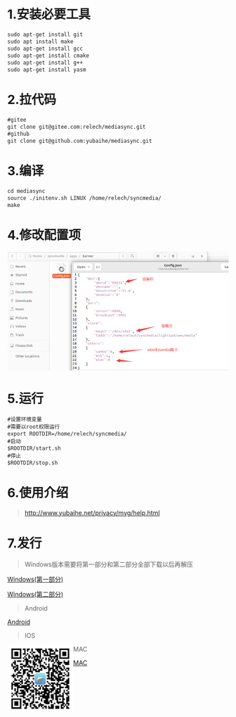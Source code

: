 # 1.安装必要工具

```shell
sudo apt-get install git
sudo apt install make
sudo apt-get install gcc
sudo apt-get install cmake
sudo apt-get install g++
sudo apt-get install yasm 
```

# 2.拉代码

```shell
#gitee
git clone git@gitee.com:relech/mediasync.git
#github
git clone git@github.com:yubaihe/mediasync.git
```

# 3.编译

```
cd mediasync
source ./initenv.sh LINUX /home/relech/syncmedia/
make
```

# 4.修改配置项

![](./config.png)

# 5.运行

```shell
#设置环境变量
#需要以root权限运行
export ROOTDIR=/home/relech/syncmedia/
#启动
$ROOTDIR/start.sh
#停止
$ROOTDIR/stop.sh
```

# 6.使用介绍

> http://www.yubaihe.net/privacy/myg/help.html

# 7.发行

> Windows版本需要将第一部分和第二部分全部下载以后再解压

[Windows(第一部分)](./Release/MediaSyncSetup.zip.001 "点击下载windows安装程序第一部分")

[Windows(第二部分)](./Release/MediaSyncSetup.zip.002 "点击下载windows安装程序第二部分")

> Android

[Android](./Release/MediaSync.apk "点击下载Android安装程序")

> IOS

<img src="./ios.png" align="left" width="150px" height="150px">

> MAC

[MAC](https://apps.apple.com/cn/app/%E7%BE%8E%E4%BA%BF%E6%A0%BC/id6444566528)
